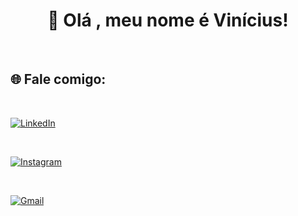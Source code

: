 <h1 text align="center">👋 Olá , meu nome é Vinícius! </h1>
<br>

## 🌐 Fale comigo:

<br>

[![LinkedIn](https://img.shields.io/badge/LinkedIn-0077B5?style=for-the-badge&logo=linkedin&logoColor=white)](https://www.linkedin.com/in/vin%C3%ADcius-soares-fran%C3%A7a-497862256/)

<br>

[![Instagram](https://img.shields.io/badge/Instagram-E4405F?style=for-the-badge&logo=instagram&logoColor=white)](https://www.instagram.com/sf.vini/)

<br>

[![Gmail](https://img.shields.io/badge/Gmail-D14836?style=for-the-badge&logo=gmail&logoColor=white)](mailto:viniciusicmsc@gmail.com)


